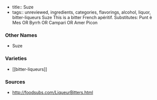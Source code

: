 - title:: Suze
- tags:: unreviewed, ingredients, categories, flavorings, alcohol, liquor, bitter-liqueurs
Suze This is a bitter French apéritif. Substitutes: Punt è Mes OR Byrrh OR Campari OR Amer Picon

### Other Names

* Suze

### Varieties

* [[bitter-liqueurs]]

### Sources
* http://foodsubs.com/LiqueurBitters.html
